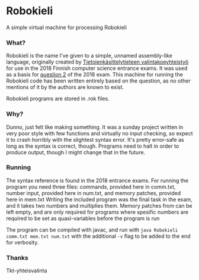 # Robokieli
A simple virtual machine for processing Robokieli

### What?
Robokieli is the name I've given to a simple, unnamed assembly-like language, originally created by [Tietojenkäsittelytieteen valintakoeyhteistyö](https://tkt-yhteisvalinta.fi/)
for use in the 2018 Finnish computer science entrance exams. It was used as a basis for [question 2](https://tkt-yhteisvalinta.fi/wp-content/uploads/2018/05/Tehtava_2_korjattu_2018.pdf)
of the 2018 exam. This machine for running the Robokieli code has been written entirely based on the question, as no other mentions of it by the authors are known to exist.

Robokieli programs are stored in .rok files.

### Why?
Dunno, just felt like making something. It was a sunday project written in very poor style with few functions and virtually no input checking, so expect it to crash horribly with the slightest syntax error.
It's pretty error-safe as long as the syntax is correct, though. Programs need to halt in order to produce output, though I might change that in the future.

### Running
The syntax reference is found in the 2018 entrance exams. For running the program you need three files: commands, provided here in comm.txt, number input, provided here in num.txt, and memory patches, provided here in mem.txt
Writing the included program was the final task in the exam, and it takes two numbers and multiplies them. Memory patches from can be left empty, and are only required for programs where spesific numbers are required to be set as quasi-variables before the program is run

The program can be compiled with javac, and run with 
```java Robokieli comm.txt mem.txt num.txt``` with the additional ```-v``` flag to be added to the end for verbosity.

### Thanks
Tkt-yhteisvalinta
